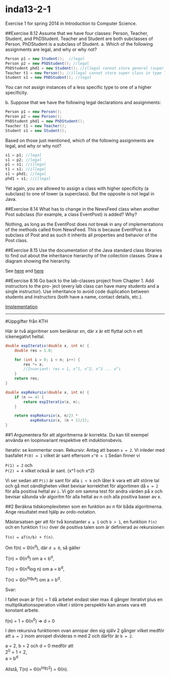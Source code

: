 inda13-2-1
==========

Exercise 1 for spring 2014 in Introduction to Computer Science.

##Exercise 8.12 
Assume that we have four classes: Person, Teacher, Student, and
PhDStudent. Teacher and Student are both subclasses of Person. PhDStudent is a
subclass of Student.
a. Which of the following assignments are legal, and why or why not?
```java
Person p1 = new Student();  //legal
Person p2 = new PhDStudent(); //legal
PhDStudent phd1 = new Student(); //illegal cannot store general (super class) in sub class PhDStudent
Teacher t1 = new Person(); //illegal cannot store super class in type Teacher of sub class of Person
Student s1 = new PhDStudent(); //legal
```

You can not assign instances of a less specific type to one of a higher specificity.

b. Suppose that we have the following legal declarations and assignments:
```java
Person p1 = new Person();
Person p2 = new Person();
PhDStudent phd1 = new PhDStudent();
Teacher t1 = new Teacher();
Student s1 = new Student();
```

Based on those just mentioned, which of the following assignments are legal, and why or why not?
```java
s1 = p1; //legal
s1 = p2; //legal
p1 = s1; //illegal
t1 = s1; //illegal
s1 = phd1; //legal
phd1 = s1; //illegal
```

Yet again, you are allowed to assign a class with higher specificity (a subclass) to one of lower (a superclass). But the opposite is not legal in Java. 

##Exercise 8.14 
What has to change in the NewsFeed class when another Post subclass
(for example, a class EventPost) is added? Why?

Nothing, as long as the EventPost does not break in any of implementations of  the methods called from NewsFeed. This is because EventPost is a subclass of Post and as such it inherits all properties and behavior of the Post class.

##Exercise 8.15 
Use the documentation of the Java standard class libraries to find out about the inheritance hierarchy of the collection classes. Draw a diagram showing the hierarchy.

See [here](fromabstractcollection.csv) and [here](inheritance.csv)

##Exercise 8.16 
Go back to the lab-classes project from Chapter 1. Add instructors to the pro- ject (every lab class can have many students and a single instructor). Use inheritance to avoid code duplication between students and instructors (both have a name, contact details, etc.).

[Implementation](lab-classes)

-----------------------

#Uppgifter från KTH

Här är två algoritmer som beräknar xn, där x är ett flyttal och n ett ickenegativt heltal.
```java
double expIterativ(double x, int n) {
    double res = 1.0;

    for (int i = 0; i < n; i++) {
        res *= x;
        //Invariant: res = 1, x^1, x^2, x^3 ... x^i
    }
    return res;
}

double expRekursiv(double x, int n) {
    if (n <= 4) {
        return expIterativ(x, n);
    }

    return expRekursiv(x, n/2) *
           expRekursiv(x, (n + 1)/2);
}
```

##1
Argumentera för att algoritmerna är korrekta. Du kan till exempel använda en loopinvariant respektive ett induktionsbevis.

Iterativ: se kommentar ovan.
Rekursiv: 
Antag att basen `x = 2`.
Vi inleder med basfallet 
`P(0) = 1` vilket är sant eftersom `x^0 = 1`
Sedan finner vi  

`P(1) = 2` och  
`P(2) = 4` vilket också är sant. (x^1 och x^2)

Vi ser sedan att `P(i)` är sant för alla `i < k` och låter k vara ett allt större tal och gå mot oändligheten vilket bevisar korrekthet för algoritmen då `x = 2` för alla positiva heltal av `i`. Vi gör om samma test för andra värden på x och bevisar sålunda vår algoritm för alla heltal av n och alla positiva baser av x. 

##2
Beräkna tidskomplexiteten som en funktion av n för båda algoritmerna. Ange resultatet med hjälp av ordo-notation.

Mästarsatsen ger att för två konstanter `a ≥ 1` och `b > 1`, en funktion `f(n)` och en funktion `T(n)` över de positiva talen som är definierad av rekursionen 

`T(n) = aT(n/b) + f(n)`.

Om f(n) = Θ(n<sup>d</sup>), där `d ≥ 0`, så gäller

T(n) = Θ(n<sup>d</sup>) om a < b<sup>d</sup>,

T(n) = Θ(n<sup>d</sup>log n) om a = b<sup>d</sup>,

T(n) = Θ(n<sup>log<sub>b</sub>a</sup>) om a > b<sup>d</sup>.

Svar: 

I fallet ovan är f(n) = 1 då arbetet endast sker max 4 gånger iterativt plus en multiplikationsoperation vilket i större perspektiv kan anses vara ett konstant arbete. 

f(n) = 1 = Θ(n<sup>0</sup>) ⇒ d = 0  

I den rekursiva funktionen ovan anropar den sig själv 2 gånger vilket medför att `a = 2` inom anropet divideras n med 2 och därför är `b = 2`.

a = 2, b = 2 och d = 0 medför att  
2<sup>0</sup> = 1 < 2,  
a > b<sup>d</sup>  

Allstå, T(n) = Θ(n<sup>log<sub>2</sub>2</sup>) = Θ(n).



